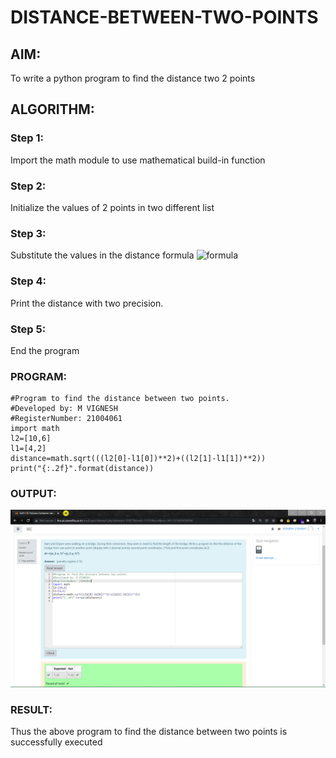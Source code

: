 # DISTANCE-BETWEEN-TWO-POINTS

## AIM:
To write a python program to find the distance two 2 points
## ALGORITHM:
### Step 1: 
Import the math module to use mathematical build-in function
### Step 2: 
Initialize the values of 2 points in two different list
### Step 3: 
Substitute the values in the distance formula  ![formula](/formula.jpg)
### Step 4: 
Print the distance with two precision.
### Step 5: 
End the program
### PROGRAM:
~~~
#Program to find the distance between two points.
#Developed by: M VIGNESH
#RegisterNumber: 21004061
import math
l2=[10,6]
l1=[4,2]
distance=math.sqrt(((l2[0]-l1[0])**2)+((l2[1]-l1[1])**2))
print("{:.2f}".format(distance))
~~~
### OUTPUT:
![SEC](exp3.png)

### RESULT:
Thus the above program to find the distance between two points is successfully executed
